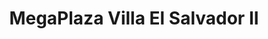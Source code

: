 ---
title: "MegaPlaza Villa El Salvador II"
url: /villa-el-salvador/megaplaza-villa-el-salvador-ii/
shop: Einkaufszentrum
---